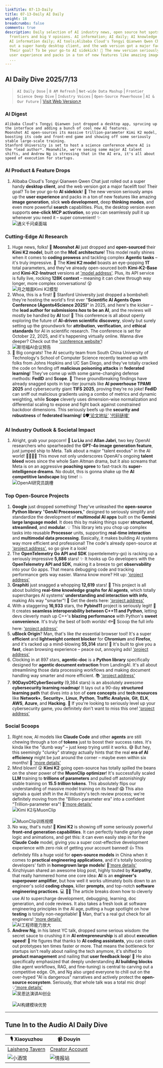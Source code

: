 ```yaml
---
linkTitle: 07-13-Daily
title: 07-13-Daily AI Daily
weight: 18
breadcrumbs: false
comments: true
description: Daily selection of AI industry news, open source hot spots, academic
  frontiers and big V opinions. AI information; AI daily; AI knowledge base; AI tutorials;
  AI information daily; AI tools;Alibaba Cloud's Tongyi Qianwen Qwen Chat just rolled
  out a super handy desktop client, and the web version got a major facelift too!
  Their goal? To be your go-to AI sidekick! 🥳 The new version seriously amps up the
  user experience and packs in a ton of new features like amazing image generation,
  ...
---
```

## AI Daily Dive 2025/7/13

> `AI Daily Dose` | `8 AM Refresh` | `Net-wide Data Mashup` | `Frontier Science Deep Dive` | `Industry Voices` | `Open-Source Powerhouse` | `AI & Our Future` | [Visit Web Version↗️](https://ai.hubtoday.app/)

### **AI Digest**

```
Alibaba Cloud's Tongyi Qianwen just dropped a desktop app, sprucing up the interface and adding a bunch of cool new AI features.
Moonshot AI open-sources its massive trillion-parameter Kimi K2 model, boosting its code and front-end game and showing off some seriously stable large-scale training.
Stanford University is set to host a science conference where AI is the *lead author*. Meanwhile, we're seeing some major AI talent shifts, and Andrew Ng is stressing that in the AI era, it's all about speed of execution for startups.
```

### **AI Product & Feature Drops**

1.  Alibaba Cloud's Tongyi Qianwen Qwen Chat just rolled out a super handy **desktop client**, and the web version got a major facelift too! Their goal? To be your go-to **AI sidekick**! 🥳 The new version seriously amps up the **user experience** and packs in a ton of new features like amazing **image generation**, slick **web development**, deep **thinking modes**, and even more powerful **search** capabilities. Plus, the desktop version even supports **one-click MCP activation**, so you can seamlessly pull it up whenever you need it – super convenient! ✨
    <br/> ![通义千问桌面端](https://cdn.jsdmirror.com/gh/justlovemaki/imagehub@main/assets/2025/07/news_01jzzkas28f9mswqw2dfk95245.jpeg) <br/>

### **Cutting-Edge AI Research**

1.  Huge news, folks! 🚀 **Moonshot AI** just dropped and **open-sourced** their **Kimi K2 model**, built on the **MoE architecture**! This model really shines when it comes to **coding prowess** and tackling complex **Agentic tasks** – it's truly impressive. 👏 The **Kimi K2 model** boasts an eye-popping **1T** total parameters, and they've already open-sourced both **Kimi-K2-Base** and **Kimi-K2-Instruct** versions at ['model address'](https://huggingface.co/collections/kimi-k2). Plus, its API service is fully live, rocking **128K context** – meaning it can chew through way longer, more complex conversations! 😮
    <br/> ![月之暗面Kimi K2模型](https://cdn.jsdmirror.com/gh/justlovemaki/imagehub@main/assets/2025/07/news_01jzzkawraefaaa8dgcdekmt8f.jpeg) <br/>
2.  Whoa, this is a first! 🤯 Stanford University just dropped a bombshell: they're hosting the world's first ever "**Scientific AI Agents Open Conference (Agents4Science 2025)**" in 2025, and here's the kicker – the **lead author for submissions *has* to be an AI**, and the reviews will mostly be handled by **AI** too! 🤖 This conference is all about openly exploring the future of **AI-driven scientific discovery**, slowly but surely setting up the groundwork for **attribution**, **verification**, and **ethical standards** for AI in scientific research. The conference is set for October 22, 2025, and it's happening virtually online. Wanna dive deeper? Check out the ['conference website'](https://agents4science.stanford.edu)!
    <br/> ![斯坦福AI会议预告](https://cdn.jsdmirror.com/gh/justlovemaki/imagehub@main/assets/2025/07/news_01jzzkb3k3ejdrb8s53g4ng0rf.jpeg) <br/>
3.  🎉 Big congrats! The AI security team from South China University of Technology's School of Computer Science recently teamed up with folks from Johns Hopkins and UC San Diego, and they've totally cracked the code on fending off **malicious poisoning attacks** in **federated learning**! They've come up with some game-changing defense methods: **FedID** and **Scope**. 👏 These groundbreaking findings have already snagged spots in top-tier journals like **AI powerhouse TPAMI 2025** and cybersecurity giant **TIFS 2025**, proving they're no joke! **FedID** can sniff out malicious gradients using a combo of metrics and dynamic weighting, while **Scope** cleverly uses dimension-wise normalization and differential scaling to expose and fight back against constrained backdoor dimensions. This seriously beefs up the **security and robustness** of **federated learning**! 🔒🛡️['论文地址'](https://ieeexplore.ieee.org/document/11045524) ['代码链接'](https://github.com/siquanhuang/Multi-metrics_against_backdoors_in_FL)

### **AI Industry Outlook & Societal Impact**

1.  Alright, grab your popcorn! 🍉 **Lu Liu** and **Allan Jabri**, two key OpenAI researchers who spearheaded the **GPT-4o image generation feature**, just jumped ship to Meta. Talk about a major "talent exodus" in the AI world! 🚶‍♀️🚶‍♂️ This move not only underscores OpenAI's ongoing **talent bleed** woes since the whole Sam Altman drama, but it also screams that Meta is on an aggressive **poaching spree** to fast-track its **super-intelligence dreams**. No doubt, this is gonna shake up the **AI competitive landscape** big time! 💥
    <br/> ![OpenAI研究员跳槽](https://cdn.jsdmirror.com/gh/justlovemaki/imagehub@main/assets/2025/07/news_01jzzkb7ezfa4bcfwz8q45fadw.jpeg) <br/>

### **Top Open-Source Projects**

1.  **Google** just dropped something! They've unleashed the **open-source Python library** "**GenAI Processors**," designed to seriously simplify and standardize the development of **multimodal AI apps** built on the **Gemini large language model**. It does this by making things super **structured**, **streamlined**, and **modular**. 💡 This library lets you chop up complex tasks into reusable **Processor** units, supporting **real-time interaction** and **multimodal data processing**. Basically, it makes building AI systems way more efficient and professional! The code's already open-source at ['project address'](https://github.com/google/generative-ai-processors), so go give it a look!
2.  The **OpenTelemetry Go API and SDK** (opentelemetry-go) is racking up a seriously impressive **5,886** stars! ✨ It hooks up Go developers with the **OpenTelemetry API and SDK**, making it a breeze to get **observability** into your Go apps. That means debugging code and tracking performance gets way easier. Wanna know more? Hit up: ['project address'](https://github.com/open-telemetry/opentelemetry-go)
3.  **Graphiti** just snagged a whopping **12,619** stars! 🌟 This project is all about building **real-time knowledge graphs for AI agents**, which totally supercharges AI systems' **understanding and interaction with info**, making AIs way "smarter"! 🤖 Get the deets here: ['project address'](https://github.com/getzep/graphiti)
4.  With a staggering **16,933** stars, the **Pybind11** project is seriously legit! 💫 It creates **seamless interoperability between C++11 and Python**, letting devs cleverly mash up C++'s **blazing performance** with Python's **sweet convenience**. It's truly the best of both worlds! 🐟🐻 Scoop the full info here: ['project address'](https://github.com/pybind/pybind11)
5.  **uBlock Origin**? Man, that's like *the* essential browser tool! It's a super **efficient** and **lightweight content blocker** for **Chromium** and **Firefox**, and it's racked up a mind-blowing **55,314** stars! 🌟 It's built to give you a **fast**, clean browsing experience – peace out, annoying ads! ['project address'](https://github.com/gorhill/uBlock)
6.  Clocking in at 897 stars, **agentic-doc** is a **Python library** specifically designed for **agentic document extraction** from LandingAI. It's all about streamlining those data processing workflows and making document handling way smarter and more efficient. 📚 ['project address'](https://github.com/landing-ai/agentic-doc)
7.  **90DaysOfCyberSecurity** (9,384 stars) is an absolutely awesome **cybersecurity learning roadmap**! It lays out a 90-day **structured learning path** that dives into a ton of **core concepts** and **tech resources** like **Network+**, **Security+**, **Linux**, **Python**, **Traffic Analysis**, **Git**, **ELK**, **AWS**, **Azure**, and **Hacking**. 🔐 If you're looking to seriously level up your cybersecurity game, you definitely don't want to miss this one! ['project address'](https://github.com/farhanashrafdev/90DaysOfCyberSecurity)

### **Social Scoops**

1.  Right now, AI models like **Claude Code** and other **agents** are still chewing through a ton of **tokens** just to boost their success rates. It's kinda like the "dumb way" – just keep trying until it works. 😅 But hey, this seemingly "clunky" strategy actually hints that the real **era of AI efficiency** might be just around the corner – maybe even within six months! 🤯 ['more details'](https://x.com/Yangyixxxx/status/1944029058171314602)
2.  Mind blown! 😲 **Kimi K2** going open-source has totally spilled the beans on the sheer power of the **MuonClip optimizer**! It's successfully scaled **LLM** training to **trillions of parameters** and pulled off astonishingly stable training on **15.5 *trillion* tokens**. This absolutely flips our understanding of massive model training on its head! 😱 This also signals a quiet shift in the AI industry's tech review process; we're definitely moving from the "Billion-parameter era" into a confident "Trillion-parameter era"! 🚀['more details'](https://x.com/op7418/status/1943993841402753123)
    <br/> ![Kimi K2与MuonClip](https://cdn.jsdmirror.com/gh/justlovemaki/imagehub@main/assets/2025/07/news_01jzzkbc5pem8t9cg32p7esk5m.jpeg) <br/>
    <br/> ![MuonClip训练规模](https://cdn.jsdmirror.com/gh/justlovemaki/imagehub@main/assets/2025/07/news_01jzzkbhjje9683wc4mc0zbktc.jpeg) <br/>
3.  No way, that's nuts! 🤯 **Kimi K2** is showing off some seriously powerful **front-end generation capabilities**. It can perfectly handle gnarly page logic and animations, and get this: it can even easily step in for the **Claude Code** model, giving you a super cost-effective development experience with zero risk of getting your account banned! 👍 This definitely fills a huge void for **open-source models** in China when it comes to **practical engineering applications**, and it's totally boosting developers' faith in **homegrown large models**! 💪['more details'](https://m.okjike.com/originalPosts/687203b9e81ba2a179da0925)
4.  Xinzhiyuan shared an awesome blog post, highly touted by **Karpathy**, that really hammered home one core idea: **AI** is an **engineer's superpower amplifier**, but how well it works ultimately boils down to an engineer's solid **coding chops**, killer **prompts**, and top-notch **software engineering practices**. 💻 👨‍💻 The article breaks down how to cleverly use AI to supercharge development, debugging, learning, doc generation, and code reviews. It also takes a fresh look at software engineering principles in the AI age, putting a huge spotlight on how **testing** is totally non-negotiable! 🤔 Man, that's a real gut check for all engineers! ['more details'](https://x.com/hongming731/status/1943857272964493417)
    <br/> ![AI工程师能力放大](https://cdn.jsdmirror.com/gh/justlovemaki/imagehub@main/assets/2025/07/news_01jzzkbnabfxh932p8ggnbexv1.jpeg) <br/>
5.  **Andrew Ng**, in his latest YC talk, dropped some serious wisdom: the secret sauce to crushing it in **AI entrepreneurship** is all about **execution speed**! 🚀 He figures that thanks to **AI coding assistants**, you can crank out prototypes ten times faster or more. That means the bottleneck for startups isn't really about nailing the tech anymore, it's shifted to **product management** and nailing that **user feedback loop**! 🔄 He also specifically emphasized that deeply understanding **AI building blocks** (like agent workflows, RAG, and fine-tuning) is central to carving out a competitive edge. Oh, and Ng also urged everyone to chill out on the over-hyped "AI is dangerous" narratives and actively protect the **open-source ecosystem**. Seriously, that whole talk was a total mic drop! 💡['more details'](https://x.com/hongming731/status/1943856893124129024)
    <br/> ![吴恩达演讲AI创业](https://cdn.jsdmirror.com/gh/justlovemaki/imagehub@main/assets/2025/07/news_01jzzkbrecefeaxt8ajtqhyfsm.jpeg) <br/>
    <br/> ![AI构建模块优势](https://cdn.jsdmirror.com/gh/justlovemaki/imagehub@main/assets/2025/07/news_01jzzkbv8ke1nvyyfgk5y7v47h.jpeg) <br/>

---

## **Tune In to the Audio AI Daily Dive**

| 🎙️ **Xiaoyuzhou** | 📹 **Douyin** |
| --- | --- |
| [Laisheng Tavern](https://www.xiaoyuzhoufm.com/podcast/683c62b7c1ca9cf575a5030e) | [Creator Account](https://www.douyin.com/user/MS4wLjABAAAAwpwqPQlu38sO38VyWgw9ZjDEnN4bMR5j8x111UxpseHR9DpB6-CveI5KRXOWuFwG)|
| ![小酒馆](https://cdn.jsdmirror.com/gh/justlovemaki/imagehub@main/logo/f959f7984e9163fc50d3941d79a7f262.md.png) | ![情报站](https://cdn.jsdmirror.com/gh/justlovemaki/imagehub@main/logo/7fc30805eeb831e1e2baa3a240683ca3.md.png) |